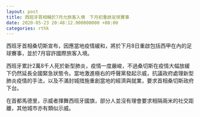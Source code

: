 ```yaml
---
layout: post
title: 西班牙首相稱於7月允旅客入境　下月初重啟足球賽事
date: 2020-05-23 20:48:12.000000000 +08:00
categories: rthk
---
```


西班牙首相桑切斯宣布，因應當地疫情緩和，將於下月8日重啟包括西甲在內的足球賽事，並於7月容許國際旅客入境。

西班牙累計2萬8千人死於新型肺炎，疫情一度嚴峻，不過桑切斯在疫情大幅放緩下仍然延長全國緊急狀態令。當地激進極右的呼聲黨發起示威，抗議政府處理新型肺炎疫情的手法，以及不滿封城措施重創當地的經濟與就業，要求首相桑切斯政府下台。

在首都馬德里，示威者揮舞西班牙國旗，部分人並沒有理會要求相隔兩米的社交距離，其他城市亦有類似示威。
